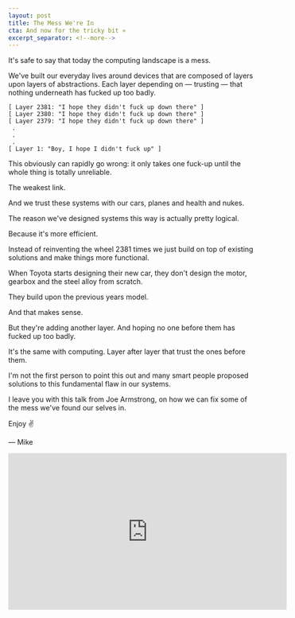 ```yaml
---
layout: post
title: The Mess We're In
cta: And now for the tricky bit »
excerpt_separator: <!--more-->
---
```


It's safe to say that today the computing landscape is a mess.

We've built our everyday lives around devices that are composed of layers upon layers of abstractions. Each layer depending on — trusting — that nothing underneath has fucked up too badly.

<!--more-->

```
[ Layer 2381: "I hope they didn't fuck up down there" ]
[ Layer 2380: "I hope they didn't fuck up down there" ]
[ Layer 2379: "I hope they didn't fuck up down there" ]
 .
 .
 .
[ Layer 1: "Boy, I hope I didn't fuck up" ]
```

This obviously can rapidly go wrong: it only takes one fuck-up until the whole thing is totally unreliable.

The weakest link.

And we trust these systems with our cars, planes and health and nukes.

The reason we've designed systems this way is actually pretty logical.

Because it's more efficient.

Instead of reinventing the wheel 2381 times we just build on top of existing solutions and make things more functional.

When Toyota starts designing their new car, they don't design the motor, gearbox and the steel alloy from scratch.

They build upon the previous years model.

And that makes sense.

But they're adding another layer. And hoping no one before them has fucked up too badly.

It's the same with computing. Layer after layer that trust the ones before them.

I'm not the first person to point this out and many smart people proposed solutions to this fundamental flaw in our systems.

I leave you with this talk from Joe Armstrong, on how we can fix some of the mess we've found our selves in.

Enjoy ✌️

— Mike

<div class="video-container">
  <iframe width="560" height="315" src="https://www.youtube.com/embed/lKXe3HUG2l4" frameborder="0" allow="accelerometer; autoplay; encrypted-media; gyroscope; picture-in-picture" allowfullscreen></iframe>
</div>

